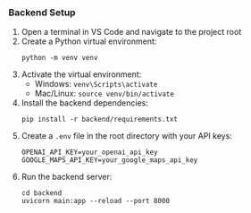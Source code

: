 ### Backend Setup
1. Open a terminal in VS Code and navigate to the project root
2. Create a Python virtual environment:
   ```
   python -m venv venv
   ```
3. Activate the virtual environment:
   - Windows: `venv\Scripts\activate`
   - Mac/Linux: `source venv/bin/activate`
4. Install the backend dependencies:
   ```
   pip install -r backend/requirements.txt
   ```
5. Create a `.env` file in the root directory with your API keys:
   ```
   OPENAI_API_KEY=your_openai_api_key
   GOOGLE_MAPS_API_KEY=your_google_maps_api_key
   ```
6. Run the backend server:
   ```
   cd backend
   uvicorn main:app --reload --port 8000
   ```